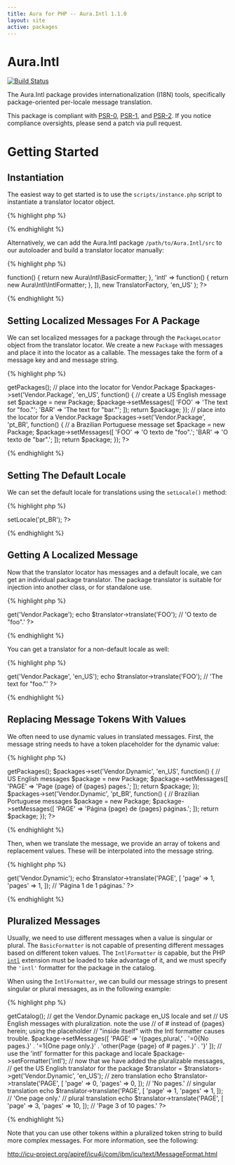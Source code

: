 ```yaml
---
title: Aura for PHP -- Aura.Intl 1.1.0
layout: site
active: packages
---
```


Aura.Intl
=========

[![Build Status](https://travis-ci.org/auraphp/Aura.Intl.png?branch=develop)](https://travis-ci.org/auraphp/Aura.Intl)

The Aura.Intl package provides internationalization (I18N) tools, specifically
package-oriented per-locale message translation.

This package is compliant with [PSR-0][], [PSR-1][], and [PSR-2][]. If you
notice compliance oversights, please send a patch via pull request.

[PSR-0]: https://github.com/php-fig/fig-standards/blob/master/accepted/PSR-0.md
[PSR-1]: https://github.com/php-fig/fig-standards/blob/master/accepted/PSR-1-basic-coding-standard.md
[PSR-2]: https://github.com/php-fig/fig-standards/blob/master/accepted/PSR-2-coding-style-guide.md

Getting Started
===============

Instantiation
-------------

The easiest way to get started is to use the `scripts/instance.php` script to
instantiate a translator locator object.

{% highlight php %}
<?php
$translators = include '/path/to/Aura.Intl/scripts/instance.php';
?>
{% endhighlight %}

Alternatively, we can add the Aura.Intl package `/path/to/Aura.Intl/src` to
our autoloader and build a translator locator manually:

{% highlight php %}
<?php
use Aura\Intl\PackageLocator;
use Aura\Intl\FormatterLocator;
use Aura\Intl\TranslatorFactory;
use Aura\Intl\TranslatorLocator;

return new TranslatorLocator(
    new PackageLocator,
    new FormatterLocator([
        'basic' => function() { return new Aura\Intl\BasicFormatter; },
        'intl'  => function() { return new Aura\Intl\IntlFormatter; },
    ]),
    new TranslatorFactory,
    'en_US'
);
?>
{% endhighlight %}

Setting Localized Messages For A Package
----------------------------------------

We can set localized messages for a package through the `PackageLocator` object
from the translator locator. We create a new `Package` with messages and place
it into the locator as a callable. The messages take the form of a message key and
and message string.

{% highlight php %}
<?php
use Aura\Intl\Package;

// get the package locator
$packages = $translators->getPackages();

// place into the locator for Vendor.Package
$packages->set('Vendor.Package', 'en_US', function() {
    // create a US English message set
    $package = new Package;
    $package->setMessages([
        'FOO' => 'The text for "foo."';
        'BAR' => 'The text for "bar."';
    ]);
    return $package;
});

// place into the locator for a Vendor.Package
$packages->set('Vendor.Package', 'pt_BR', function() {
    // a Brazilian Portuguese message set
    $package = new Package;
    $package->setMessages([
        'FOO' => 'O texto de "foo".';
        'BAR' => 'O texto de "bar".';
    ]);
    return $package;
});
?>
{% endhighlight %}


Setting The Default Locale
--------------------------

We can set the default locale for translations using the `setLocale()` method:

{% highlight php %}
<?php
$translators->setLocale('pt_BR');
?>
{% endhighlight %}

Getting A Localized Message
---------------------------

Now that the translator locator has messages and a default locale, we can get
an individual package translator. The package translator is suitable for
injection into another class, or for standalone use.

{% highlight php %}
<?php
// recall that the default locale is pt_BR
$translator = $translators->get('Vendor.Package');
echo $translator->translate('FOO'); // 'O texto de "foo".'
?>
{% endhighlight %}

You can get a translator for a non-default locale as well:

{% highlight php %}
<?php
$translator = $translators->get('Vendor.Package', 'en_US');
echo $translator->translate('FOO'); // 'The text for "foo."'
?>
{% endhighlight %}


Replacing Message Tokens With Values
------------------------------------

We often need to use dynamic values in translated messages. First, the
message string needs to have a token placeholder for the dynamic value:

{% highlight php %}
<?php
// get the packages out of the translator locator
$packages = $translators->getPackages();

$packages->set('Vendor.Dynamic', 'en_US', function() {

    // US English messages
    $package = new Package;
    $package->setMessages([
        'PAGE' => 'Page {page} of {pages} pages.';
    ]);
    return $package;
});

$packages->set('Vendor.Dynamic', 'pt_BR', function() {
    // Brazilian Portuguese messages
    $package = new Package;
    $package->setMessages([
        'PAGE' => 'Página {page} de {pages} páginas.';
    ]);
    return $package;
});
?>
{% endhighlight %}

Then, when we translate the message, we provide an array of tokens and
replacement values.  These will be interpolated into the message string.

{% highlight php %}
<?php
// recall that the default locale is pt_BR
$translator = $translators->get('Vendor.Dynamic');
echo $translator->translate('PAGE', [
    'page' => 1,
    'pages' => 1,
]); // 'Página 1 de 1 páginas.'
?>
{% endhighlight %}

Pluralized Messages
-------------------

Usually, we need to use different messages when a value is singular or plural.
The `BasicFormatter` is not capable of presenting different messages based on
different token values. The `IntlFormatter` *is* capable, but the PHP
[`intl`](http://php.net/intl) extension must be loaded to take advantage of
it, and we must specify the `'intl'` formatter for the package in the catalog.

When using the `IntlFormatter`, we can build our message strings to present
singular or plural messages, as in the following example:

{% highlight php %}
<?php
// get the packages out of the translator locator
$packages = $translators->getCatalog();

// get the Vendor.Dynamic package en_US locale and set
// US English messages with pluralization. note the use
// of # instead of {pages} herein; using the placeholder
// "inside itself" with the Intl formatter causes trouble.
$package->setMessages([
    'PAGE' => '{pages,plural,'
            . '=0{No pages.}'
            . '=1{One page only.}'
            . 'other{Page {page} of # pages.}'
            . '}'
]);

// use the 'intl' formatter for this package and locale
$package->setFormatter('intl');

// now that we have added the pluralizable messages,
// get the US English translator for the package
$translator = $translators->get('Vendor.Dynamic', 'en_US');

// zero translation
echo $translator->translate('PAGE', [
    'page' => 0,
    'pages' => 0,
]); // 'No pages.'

// singular translation
echo $translator->translate('PAGE', [
    'page' => 1,
    'pages' => 1,
]); // 'One page only.'

// plural translation
echo $translator->translate('PAGE', [
    'page' => 3,
    'pages' => 10,
]); // 'Page 3 of 10 pages.'
?>
{% endhighlight %}

Note that you can use other tokens within a pluralized token string to build
more complex messages. For more information, see the following:

<http://icu-project.org/apiref/icu4j/com/ibm/icu/text/MessageFormat.html>
